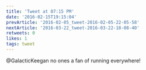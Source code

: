 ```yaml
---
title: 'Tweet at 07:15 PM'
date: '2016-02-15T19:15:04'
prevArticle: '2016-02-05_tweet-2016-02-05-22-05-58'
nextArticle: '2016-03-22_tweet-2016-03-22-18-08-40'
retweets: 0
likes: 1
tags: tweet
---
```

@GalacticKeegan no ones a fan of running everywhere!